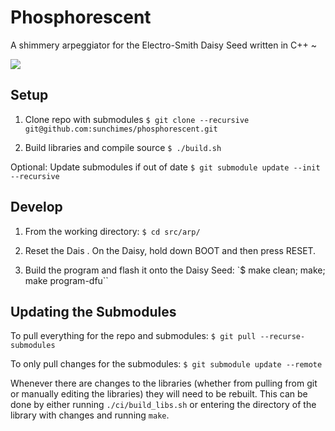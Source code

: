 # Phosphorescent
A shimmery arpeggiator for the Electro-Smith Daisy Seed written in C++ ~

<p>
    <a href="https://opensource.org/licenses/MIT">
      <img src="https://img.shields.io/badge/license-MIT-brightgreen">
    </a>
</p>

## Setup

1. Clone repo with submodules
`$ git clone --recursive git@github.com:sunchimes/phosphorescent.git`

2. Build libraries and compile source
`$ ./build.sh`

Optional: Update submodules if out of date
`$ git submodule update --init --recursive`


## Develop

1. From the working directory:
`$ cd src/arp/`

2. Reset the Dais      . On the Daisy, hold down BOOT and then press RESET. 

3. Build the program and flash it onto the Daisy Seed:
`$ make clean; make; make program-dfu``


## Updating the Submodules

To pull everything for the repo and submodules:
`$ git pull --recurse-submodules`

To only pull changes for the submodules:
`$ git submodule update --remote`

Whenever there are changes to the libraries (whether from pulling from git or manually editing the libraries) they will need to be rebuilt. This can be done by either running `./ci/build_libs.sh` or entering the directory of the library with changes and running `make`.


